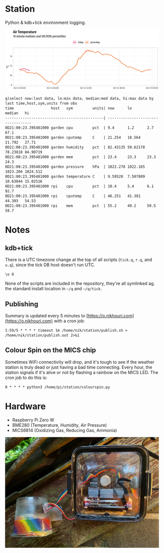 # Station 
Python & kdb+tick environment logging.

![](temperature.png)

```
q)select now:last data, lo:min data, median:med data, hi:max data by last time,host,sym,units from obs
time                 host   sym         units| now      lo       median   hi      
---------------------------------------------| -----------------------------------
0D21:00:23.395481000 garden cpu         pct  | 9.4      1.2      2.7      67.1    
0D21:00:23.395481000 garden cputemp     C    | 21.254   18.564   21.792   27.71   
0D21:00:23.395481000 garden humidity    pct  | 82.43135 59.62178 78.23818 84.90719
0D21:00:23.395481000 garden mem         pct  | 23.4     23.3     23.3     24.3    
0D21:00:23.395481000 garden pressure    hPa  | 1022.278 1022.165 1023.204 1024.512
0D21:00:23.395481000 garden temperature C    | 9.59528  7.507809 10.63044 15.02516
0D21:00:23.395481000 rpi    cpu         pct  | 10.4     5.4      6.1      92.7    
0D21:00:23.395481000 rpi    cputemp     C    | 46.251   41.381   44.303   54.53   
0D21:00:23.395481000 rpi    mem         pct  | 55.2     49.2     50.5     58.7    
```

# Notes

## kdb+tick
There is a UTC timezone change at the top of all scripts (`tick.q`, `r.q`, and `u.q`), since the tick DB host doesn't run UTC.

```
\o 0
```
None of the scripts are included in the repository, they're all symlinked ag. the standard install location in `~/q` and `~/q/tick`.

## Publishing

Summary is updated every 5 minutes to [https://o.nikhouri.com](https://o.nikhouri.com) with a cron job:
```
1-59/5 * * * * timeout 1m /home/nik/station/publish.sh > /home/nik/station/publish.out 2>&1

```

## Colour Spin on the MICS chip
Sometimes WiFi connectivity will drop, and it's tough to see if the weather station is truly dead or just having a bad time connecting. Every hour, the station signals if it's alive or not by flashing a rainbow on the MICS LED. The cron job to do this is:

```
0 * * * * python3 /home/pi/station/colourspin.py
```

# Hardware

* Raspberry Pi Zero W
* BME280 (Temperature, Humidity, Air Pressure)
* MICS6814 (Oxidizing Gas, Reducing Gas, Ammonia) 

![](station.jpg)